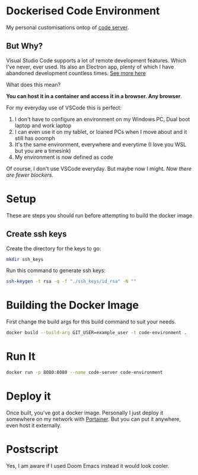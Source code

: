 # Dockerised Code Environment
My personal customisations ontop of [code server](https://github.com/coder/code-server).

## But Why?
Visual Studio Code supports a lot of remote development features. Which I've never, ever used. Its also an Electron app, plenty of which I have abandoned development countless times. [See more here](https://code.visualstudio.com/docs/devcontainers/containers)

What does this mean?

**You can host it in a container and access it in a browser. Any browser**.

For my everyday use of VSCode this is perfect: 
1. I don't have to configure an environment on my Windows PC, Dual boot laptop and work laptop
2. I can even use it on my tablet, or loaned PCs when I move about and it still has ooomph
3. It's the same environment, everywhere and everytime (I love you WSL but you are a timesink)
4. My environment is now defined as code

Of course, I don't use VSCode everyday. But maybe now I might. *Now there are fewer blockers*.

# Setup
These are steps you should run before attempting to build the docker image

## Create ssh keys
Create the directory for the keys to go:
```bash
mkdir ssh_keys
```

Run this command to generate ssh keys:
```bash
ssh-keygen -t rsa -q -f "./ssh_keys/id_rsa" -N ""
```

# Building the Docker Image
First change the build args for this build command to suit your needs.

```bash
docker build --build-arg GIT_USER=example_user -t code-environment .
```

# Run It
```bash
docker run -p 8080:8080 --name code-server code-environment
```

# Deploy it
Once built, you've got a docker image. Personally I just deploy it somewhere on my network with [Portainer](https://www.portainer.io/). But you can put it anywhere, even host it externally.

# Postscript
Yes, I am aware if I used Doom Emacs instead it would look cooler.